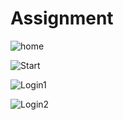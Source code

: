 # Assignment
![home](https://user-images.githubusercontent.com/68722259/97798937-a5d39380-1c50-11eb-84bf-1e3ce7b3cb15.png)


![Start](https://user-images.githubusercontent.com/68722259/97798956-c26fcb80-1c50-11eb-97fb-864e8a4fbe1c.png)

![Login1](https://user-images.githubusercontent.com/68722259/97798967-d74c5f00-1c50-11eb-8f40-386fb369cdc3.png)

![Login2](https://user-images.githubusercontent.com/68722259/97798974-e7fcd500-1c50-11eb-8625-00c9f7c9b544.png)
